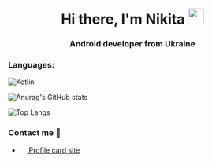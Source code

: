 <h1 align="center"> Hi there, I'm Nikita</a> 
<img src="https://github.com/blackcater/blackcater/raw/main/images/Hi.gif" height="32"/></h1>
<h3 align="center">Android developer from Ukraine</h3>

<h3 align="left">Languages:</h3>

![Kotlin](https://img.shields.io/badge/kotlin-%237F52FF.svg?style=for-the-badge&logo=kotlin&logoColor=white)

![Anurag's GitHub stats](https://github-readme-stats.vercel.app/api?username=sliderzxc&show_icons=true&theme=radical)

![Top Langs](https://github-readme-stats.vercel.app/api/top-langs/?username=sliderzxc&theme=radical&layout=compact&langs_count=10)


### Contact me 🔗

- <a href="https://vadymhrynyk.netlify.app"><img src="https://icon-library.com/images/website-icon-transparent/website-icon-transparent-26.jpg" width=14 height=14 /> Profile card site</a>
